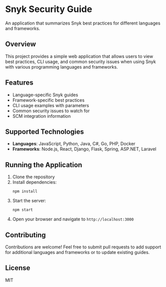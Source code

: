 # Snyk Security Guide

An application that summarizes Snyk best practices for different languages and frameworks.

## Overview

This project provides a simple web application that allows users to view best practices, CLI usage, and common security issues when using Snyk with various programming languages and frameworks.

## Features

- Language-specific Snyk guides
- Framework-specific best practices
- CLI usage examples with parameters
- Common security issues to watch for
- SCM integration information

## Supported Technologies

- **Languages**: JavaScript, Python, Java, C#, Go, PHP, Docker
- **Frameworks**: Node.js, React, Django, Flask, Spring, ASP.NET, Laravel

## Running the Application

1. Clone the repository
2. Install dependencies:
   ```
   npm install
   ```
3. Start the server:
   ```
   npm start
   ```
4. Open your browser and navigate to `http://localhost:3000`

## Contributing

Contributions are welcome! Feel free to submit pull requests to add support for additional languages and frameworks or to update existing guides.

## License

MIT
